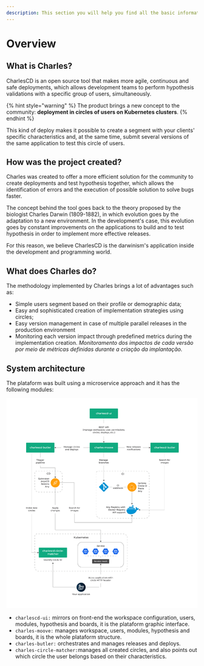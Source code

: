 ```yaml
---
description: This section you will help you find all the basic information about Charles.
---
```


# Overview

## What is Charles?

CharlesCD is an open source tool that makes more agile, continuous and safe deployments, which allows development teams to perform hypothesis validations with a specific group of users, simultaneously. 

{% hint style="warning" %}
The product brings a new concept to the community: **deployment in circles of users on Kubernetes clusters**. 
{% endhint %}

This kind of deploy makes it possible to create a segment with your clients' specific characteristics and, at the same time, submit several versions of the same application to test this circle of users. 

## How was the project created?

Charles was created to offer a more efficient solution for the community to create deployments and test hypothesis together, which allows the identification of errors and the execution of possible solution to solve bugs faster. 

The concept behind the tool goes back to the theory proposed by the biologist Charles Darwin \(1809-1882\), in which evolution goes by the adaptation to a new environment. In the development's case, this evolution goes by constant improvements on the applications to build and to test hypothesis in order to implement more effective releases.

For this reason, we believe CharlesCD is the darwinism's application inside the development and programming world. 

## What does Charles do?

The methodology implemented by Charles brings a lot of advantages such as:  

* Simple users segment based on their profile or demographic data; 
* Easy and sophisticated creation of implementation strategies using circles;  
*  Easy version management in case of multiple parallel releases in the production environment 
* Monitoring each version impact through predefined metrics during the implementation creation. _Monitoramento dos impactos de cada versão por meio de métricas definidas durante a criação da implantação._

## System architecture

The plataform was built using a microservice approach and it has the following modules:

![Charles architecture](.gitbook/assets/charles_c.d_v3.png)

* `charlescd-ui:`  mirrors on front-end the workspace configuration, users, modules, hypothesis and boards, it is the plataform graphic interface.  
* `charles-moove:` manages workspace, users, modules, hypothesis and boards, it is the whole plataform structure.   
* `charles-butler:` orchestrates and manages releases and deploys. 
* `charles-circle-matcher:`manages all created circles, and also points out which circle the user belongs based on their characteristics. 

